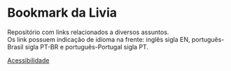 # Bookmark da Livia
Repositório com links relacionados a diversos assuntos. </br>
Os link possuem indicação de idioma na frente: inglês sigla EN, português-Brasil sigla PT-BR e português-Portugal sigla PT.
</br>

<a href="https://github.com/liviagabos/acessibilidade-bookmark/blob/master/acessibilidade.md">Acessibilidade</a>
